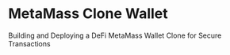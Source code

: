 # MetaMass Clone Wallet

Building and Deploying a DeFi MetaMass Wallet Clone for Secure Transactions
